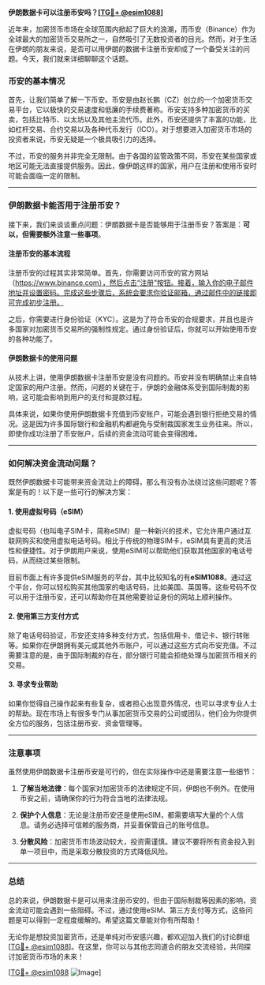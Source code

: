 **伊朗数据卡可以注册币安吗？[[TG💪+ @esim1088](https://t.me/s/esim1088)]**

近年来，加密货币市场在全球范围内掀起了巨大的浪潮，而币安（Binance）作为全球最大的加密货币交易所之一，自然吸引了无数投资者的目光。然而，对于生活在伊朗的朋友来说，是否可以用伊朗的数据卡注册币安却成了一个备受关注的问题。今天，我们就来详细聊聊这个话题。

### 币安的基本情况

首先，让我们简单了解一下币安。币安是由赵长鹏（CZ）创立的一个加密货币交易平台，它以极快的交易速度和低廉的手续费著称。币安支持多种加密货币的买卖，包括比特币、以太坊以及其他主流代币。此外，币安还提供了丰富的功能，比如杠杆交易、合约交易以及各种代币发行（ICO）。对于想要进入加密货币市场的投资者来说，币安无疑是一个极具吸引力的选择。

不过，币安的服务并非完全无限制。由于各国的监管政策不同，币安在某些国家或地区可能无法直接提供服务。因此，像伊朗这样的国家，用户在注册和使用币安时可能会面临一定的限制。

---

### 伊朗数据卡能否用于注册币安？

接下来，我们来谈谈重点问题：伊朗数据卡是否能够用于注册币安？答案是：**可以，但需要额外注意一些事项**。

#### 注册币安的基本流程

注册币安的过程其实非常简单。首先，你需要访问币安的官方网站（https://www.binance.com），然后点击“注册”按钮。接着，输入你的电子邮件地址并设置密码。完成这些步骤后，系统会要求你验证邮箱，通过邮件中的链接即可完成初步注册。

之后，你需要进行身份验证（KYC）。这是为了符合币安的合规要求，并且也是许多国家对加密货币交易所的强制性规定。通过身份验证后，你就可以开始使用币安的各种功能了。

#### 伊朗数据卡的使用问题

从技术上讲，使用伊朗数据卡注册币安是没有问题的。币安并没有明确禁止来自特定国家的用户注册。然而，问题的关键在于，伊朗的金融体系受到国际制裁的影响，这可能会影响到用户的支付和提款过程。

具体来说，如果你使用伊朗数据卡充值到币安账户，可能会遇到银行拒绝交易的情况。这是因为许多国际银行和金融机构都避免与受制裁国家发生业务往来。所以，即使你成功注册了币安账户，后续的资金流动可能会变得困难。

---

### 如何解决资金流动问题？

既然伊朗数据卡可能带来资金流动上的障碍，那么有没有办法绕过这些问题呢？答案是有的！以下是一些可行的解决方案：

#### 1. 使用虚拟号码（eSIM）

虚拟号码（也叫电子SIM卡，简称eSIM）是一种新兴的技术，它允许用户通过互联网购买和使用虚拟电话号码。相比于传统的物理SIM卡，eSIM具有更高的灵活性和便捷性。对于伊朗用户来说，使用eSIM可以帮助他们获取其他国家的电话号码，从而绕过某些限制。

目前市面上有许多提供eSIM服务的平台，其中比较知名的有**eSIM1088**。通过这个平台，你可以轻松购买其他国家的电话号码，比如美国、英国等。这些号码不仅可以用于注册币安，还可以帮助你在其他需要验证身份的网站上顺利操作。

#### 2. 使用第三方支付方式

除了电话号码验证，币安还支持多种支付方式，包括信用卡、借记卡、银行转账等。如果你在伊朗拥有美元或其他外币账户，可以通过这些方式向币安充值。不过需要注意的是，由于国际制裁的存在，部分银行可能会拒绝处理与加密货币相关的交易。

#### 3. 寻求专业帮助

如果你觉得自己操作起来有些复杂，或者担心出现意外情况，也可以寻求专业人士的帮助。现在市场上有很多专门从事加密货币交易的公司或团队，他们会为你提供全方位的服务，包括注册币安、资金管理等。

---

### 注意事项

虽然使用伊朗数据卡注册币安是可行的，但在实际操作中还是需要注意一些细节：

1. **了解当地法律**：每个国家对加密货币的法律规定不同，伊朗也不例外。在使用币安之前，请确保你的行为符合当地的法律法规。
   
2. **保护个人信息**：无论是注册币安还是使用eSIM，都需要填写大量的个人信息。请务必选择可信赖的服务商，并妥善保管自己的账号信息。

3. **分散风险**：加密货币市场波动较大，投资需谨慎。建议不要将所有资金投入到单一项目中，而是采取分散投资的方式降低风险。

---

### 总结

总的来说，伊朗数据卡是可以用来注册币安的，但由于国际制裁等因素的影响，资金流动可能会遇到一些阻碍。不过，通过使用eSIM、第三方支付等方式，这些问题是可以得到一定程度缓解的。希望这篇文章能对你有所帮助！

无论你是想投资加密货币，还是单纯对币安感兴趣，都欢迎加入我们的讨论群组[[TG💪+ @esim1088](https://t.me/s/esim1088)]。在这里，你可以与其他志同道合的朋友交流经验，共同探讨加密货币市场的未来！

[[TG💪+ @esim1088](https://t.me/s/esim1088) ![Image](https://i.postimg.cc/4NQfJmqS/Snipaste-2025-05-13-00-14-12.png)]